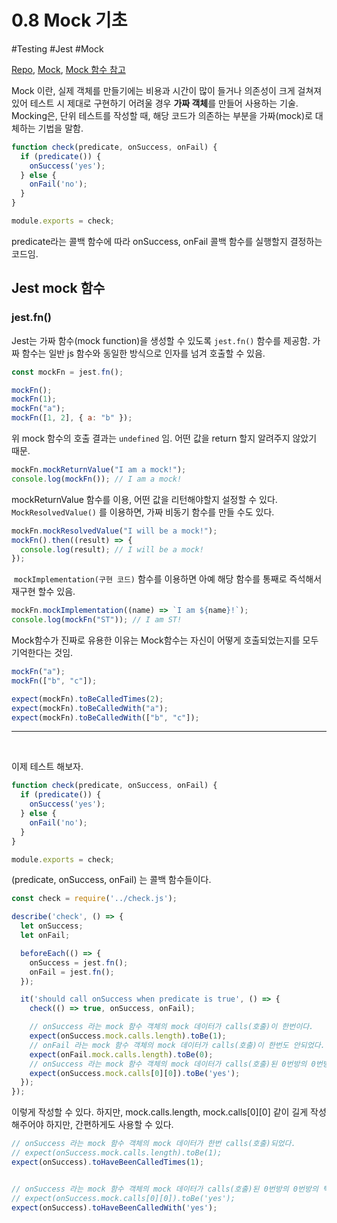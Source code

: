 # 0.8 Mock 기초

#Testing #Jest #Mock

[Repo](https://github.com/pozafly/Jest-Example), [Mock](https://jestjs.io/docs/mock-functions), [Mock 함수 참고](https://www.daleseo.com/jest-fn-spy-on/)

Mock 이란, 실제 객체를 만들기에는 비용과 시간이 많이 들거나 의존성이 크게 걸쳐져 있어 테스트 시 제대로 구현하기 어려울 경우 **가짜 객체**를 만들어 사용하는 기술.
Mocking은, 단위 테스트를 작성할 때, 해당 코드가 의존하는 부분을 가짜(mock)로 대체하는 기법을 말함.

```js
function check(predicate, onSuccess, onFail) {
  if (predicate()) {
    onSuccess('yes');
  } else {
    onFail('no');
  }
}

module.exports = check;
```

predicate라는 콜백 함수에 따라 onSuccess, onFail 콜백 함수를 실행할지 결정하는 코드임.

## Jest mock 함수

### jest.fn()

Jest는 가짜 함수(mock function)을 생성할 수 있도록 `jest.fn()` 함수를 제공함. 가짜 함수는 일반 js 함수와 동일한 방식으로 인자를 넘겨 호출할 수 있음.

```js
const mockFn = jest.fn();

mockFn();
mockFn(1);
mockFn("a");
mockFn([1, 2], { a: "b" });
```

위 mock 함수의 호출 결과는 `undefined` 임. 어떤 값을 return 할지 알려주지 않았기 때문.

```js
mockFn.mockReturnValue("I am a mock!");
console.log(mockFn()); // I am a mock!
```

mockReturnValue 함수를 이용, 어떤 값을 리턴해야할지 설정할 수 있다. `MockResolvedValue()` 를 이용하면, 가짜 비동기 함수를 만들 수도 있다.

```js
mockFn.mockResolvedValue("I will be a mock!");
mockFn().then((result) => {
  console.log(result); // I will be a mock!
});
```

 `mockImplementation(구현 코드)` 함수를 이용하면 아예 해당 함수를 통째로 즉석해서 재구현 할수 있음.

```js
mockFn.mockImplementation((name) => `I am ${name}!`);
console.log(mockFn("ST")); // I am ST!
```

Mock함수가 진짜로 유용한 이유는 Mock함수는 자신이 어떻게 호출되었는지를 모두 기억한다는 것임.

```js
mockFn("a");
mockFn(["b", "c"]);

expect(mockFn).toBeCalledTimes(2);
expect(mockFn).toBeCalledWith("a");
expect(mockFn).toBeCalledWith(["b", "c"]);
```

---

<br/>

이제 테스트 해보자.

```js
function check(predicate, onSuccess, onFail) {
  if (predicate()) {
    onSuccess('yes');
  } else {
    onFail('no');
  }
}

module.exports = check;
```

(predicate, onSuccess, onFail) 는 콜백 함수들이다.

```js
const check = require('../check.js');

describe('check', () => {
  let onSuccess;
  let onFail;

  beforeEach(() => {
    onSuccess = jest.fn();
    onFail = jest.fn();
  });

  it('should call onSuccess when predicate is true', () => {
    check(() => true, onSuccess, onFail);

    // onSuccess 라는 mock 함수 객체의 mock 데이터가 calls(호출)이 한번이다.
    expect(onSuccess.mock.calls.length).toBe(1);
    // onFail 라는 mock 함수 객체의 mock 데이터가 calls(호출)이 한번도 안되었다.
    expect(onFail.mock.calls.length).toBe(0);
    // onSuccess 라는 mock 함수 객체의 mock 데이터가 calls(호출)된 0번방의 0번방의 텍스트는 yes다.
    expect(onSuccess.mock.calls[0][0]).toBe('yes');
  });
});

```

이렇게 작성할 수 있다.
하지만, mock.calls.length, mock.calls\[0\]\[0\] 같이 길게 작성해주어야 하지만, 간편하게도 사용할 수 있다.

```js
// onSuccess 라는 mock 함수 객체의 mock 데이터가 한번 calls(호출)되었다.
// expect(onSuccess.mock.calls.length).toBe(1);
expect(onSuccess).toHaveBeenCalledTimes(1);


// onSuccess 라는 mock 함수 객체의 mock 데이터가 calls(호출)된 0번방의 0번방의 텍스트는 yes다.
// expect(onSuccess.mock.calls[0][0]).toBe('yes');
expect(onSuccess).toHaveBeenCalledWith('yes');
```
